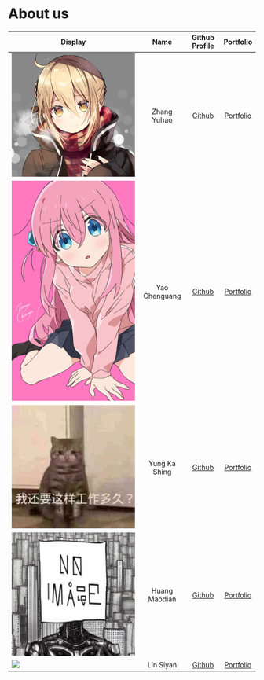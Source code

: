 # About us

Display |    Name     | Github Profile | Portfolio 
--------|:-----------:|:--------------:|:---------:
![saber](assets/images/saber.jpg) | Zhang Yuhao  | [Github](https://github.com/yzhanglp) | [Portfolio](https://yzhanglp.com)
![bocchi](assets/images/bocchi.jpg) | Yao Chenguang|[Github](https://github.com/classskipper351)| [Portfolio](team/yaochenguangPPP.md)
![andy123qq4](assets/images/andy123qq4.jpg) | Yung Ka Shing | [Github](https://github.com/andy123qq4) | [Portfolio](team/andy123qq4.md)
![](assets/images/IMG_1918.PNG) | Huang Maodian | [Github](https://github.com/Geinzit) | [Portfolio](team/huangmaodian.md)
![](https://via.placeholder.com/100.png?text=Photo) | Lin Siyan | [Github](https://github.com/Celineyaa) | [Portfolio](docs/team/johndoe.md)


